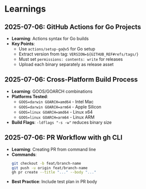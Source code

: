 # Learnings

## 2025-07-06: GitHub Actions for Go Projects
- **Learning**: Actions syntax for Go builds
- **Key Points**:
  * Use `actions/setup-go@v5` for Go setup
  * Extract version from tag: `VERSION=${GITHUB_REF#refs/tags/}`
  * Must set `permissions: contents: write` for releases
  * Upload each binary separately as release asset

## 2025-07-06: Cross-Platform Build Process
- **Learning**: GOOS/GOARCH combinations
- **Platforms Tested**:
  * `GOOS=darwin GOARCH=amd64` - Intel Mac
  * `GOOS=darwin GOARCH=arm64` - Apple Silicon
  * `GOOS=linux GOARCH=amd64` - Linux x64
  * `GOOS=linux GOARCH=arm64` - Linux ARM
- **Build Flags**: `-ldflags "-s -w"` reduces binary size

## 2025-07-06: PR Workflow with gh CLI
- **Learning**: Creating PR from command line
- **Commands**:
  ```bash
  git checkout -b feat/branch-name
  git push -u origin feat/branch-name
  gh pr create --title "..." --body "..."
  ```
- **Best Practice**: Include test plan in PR body